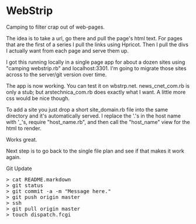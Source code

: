 WebStrip
========

Camping to filter crap out of web-pages.

The idea is to take a url, go there and pull the page's html text.
For pages that are the first of a series I pull the links using Hpricot.
Then I pull the divs I actually want from each page and serve them up.

I got this running locally in a single page app for about a dozen sites 
using "camping webstrip.rb" and localhost:3301. I'm going to migrate those
sites across to the server/git version over time.

The app is now working. You can test it on wbstrp.net. news_cnet_com.rb is only
a stub; but arstechnica_com.rb does exactly what I want. A little more css
would be nice though.

To add a site you just drop a short site_domain.rb file into the
same directory and it's automatically served. I replace the '.'s in the
host name with '_'s, require "host_name.rb", and then call the "host_name"
view for the html to render.

Works great.

Next step is to go back to the single file plan and see if that makes it work again.

Git Update
<pre>
> cat README.markdown 
> git status
> git commit -a -m "Message here."
> git push origin master
> ssh <online>
> git pull origin master
> touch dispatch.fcgi
</pre>